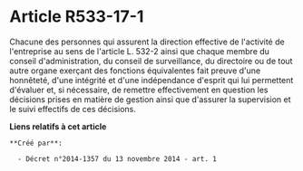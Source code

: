 # Article R533-17-1

Chacune des personnes qui assurent la direction effective de l'activité de l'entreprise au sens de l'article L. 532-2 ainsi
que chaque membre du conseil d'administration, du conseil de surveillance, du directoire ou de tout autre organe exerçant des
fonctions équivalentes fait preuve d'une honnêteté, d'une intégrité et d'une indépendance d'esprit qui lui permettent
d'évaluer et, si nécessaire, de remettre effectivement en question les décisions prises en matière de gestion ainsi que
d'assurer la supervision et le suivi effectifs de ces décisions.

**Liens relatifs à cet article**

	**Créé par**:

	  - Décret n°2014-1357 du 13 novembre 2014 - art. 1
